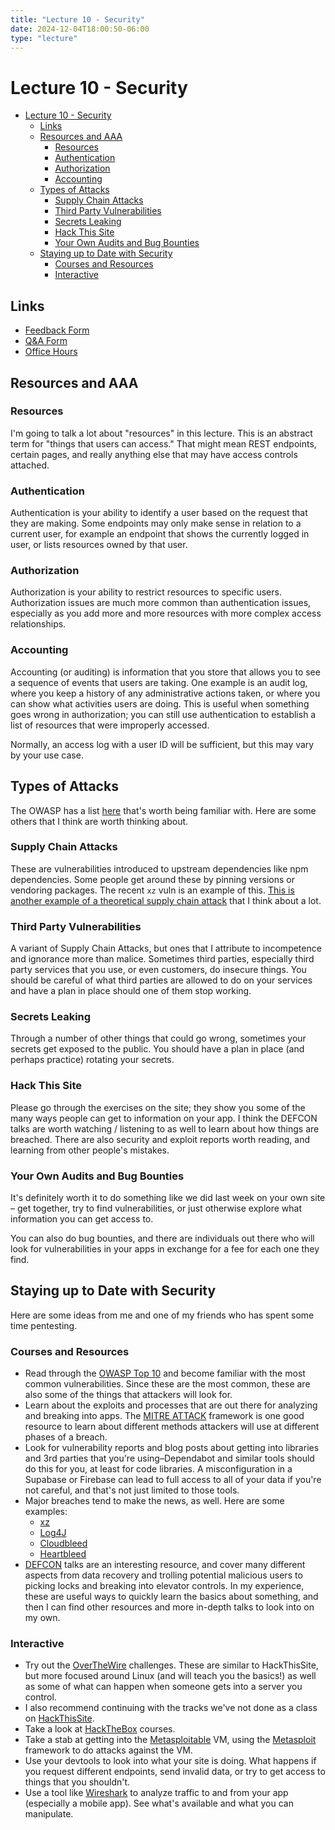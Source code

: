 ```yaml
---
title: "Lecture 10 - Security"
date: 2024-12-04T18:00:50-06:00
type: "lecture"
---
```


# Lecture 10 - Security

<!-- START doctoc generated TOC please keep comment here to allow auto update -->

- [Lecture 10 - Security](#lecture-10---security)
  - [Links](#links)
  - [Resources and AAA](#resources-and-aaa)
    - [Resources](#resources)
    - [Authentication](#authentication)
    - [Authorization](#authorization)
    - [Accounting](#accounting)
  - [Types of Attacks](#types-of-attacks)
    - [Supply Chain Attacks](#supply-chain-attacks)
    - [Third Party Vulnerabilities](#third-party-vulnerabilities)
    - [Secrets Leaking](#secrets-leaking)
    - [Hack This Site](#hack-this-site)
    - [Your Own Audits and Bug Bounties](#your-own-audits-and-bug-bounties)
  - [Staying up to Date with Security](#staying-up-to-date-with-security)
    - [Courses and Resources](#courses-and-resources)
    - [Interactive](#interactive)

<!-- END doctoc generated TOC please keep comment here to allow auto update -->

## Links

- [Feedback Form](https://docs.google.com/forms/d/e/1FAIpQLSdcu-u0LD5kB9rhOcA7E1ZCw6w05RlejzrFrRALEz7krkLjVQ/viewform?usp=sf_link)
- [Q&A Form](https://docs.google.com/forms/d/e/1FAIpQLSd4c3JqKFSybays7xUNk3EeiUaDak7XvRqRyosng0ATCZf2bQ/viewform?usp=sf_link)
- [Office Hours](https://calendly.com/hhenrichsen)

## Resources and AAA

### Resources

I'm going to talk a lot about "resources" in this lecture. This is an abstract
term for "things that users can access." That might mean REST endpoints, certain
pages, and really anything else that may have access controls attached.

### Authentication

Authentication is your ability to identify a user based on the request that they
are making. Some endpoints may only make sense in relation to a current user,
for example an endpoint that shows the currently logged in user, or lists
resources owned by that user.

### Authorization

Authorization is your ability to restrict resources to specific users.
Authorization issues are much more common than authentication issues, especially
as you add more and more resources with more complex access relationships.

### Accounting

Accounting (or auditing) is information that you store that allows you to see a
sequence of events that users are taking. One example is an audit log, where you
keep a history of any administrative actions taken, or where you can show what
activities users are doing. This is useful when something goes wrong in
authorization; you can still use authentication to establish a list of resources
that were improperly accessed.

Normally, an access log with a user ID will be sufficient, but this may vary by
your use case.

## Types of Attacks

The OWASP has a list [here](https://owasp.org/Top10/) that's worth being
familiar with. Here are some others that I think are worth thinking about.

### Supply Chain Attacks

These are vulnerabilities introduced to upstream dependencies like npm
dependencies. Some people get around these by pinning versions or vendoring
packages. The recent `xz` vuln is an example of this.
[This is another example of a theoretical supply chain attack](https://david-gilbertson.medium.com/im-harvesting-credit-card-numbers-and-passwords-from-your-site-here-s-how-9a8cb347c5b5)
that I think about a lot.

### Third Party Vulnerabilities

A variant of Supply Chain Attacks, but ones that I attribute to incompetence and
ignorance more than malice. Sometimes third parties, especially third party
services that you use, or even customers, do insecure things. You should be
careful of what third parties are allowed to do on your services and have a plan
in place should one of them stop working.

### Secrets Leaking

Through a number of other things that could go wrong, sometimes your secrets get
exposed to the public. You should have a plan in place (and perhaps practice)
rotating your secrets.

### Hack This Site

Please go through the exercises on the site; they show you some of the many ways
people can get to information on your app. I think the DEFCON talks are worth
watching / listening to as well to learn about how things are breached. There
are also security and exploit reports worth reading, and learning from other
people's mistakes.

### Your Own Audits and Bug Bounties

It's definitely worth it to do something like we did last week on your own site
– get together, try to find vulnerabilities, or just otherwise explore what
information you can get access to.

You can also do bug bounties, and there are individuals out there who will look
for vulnerabilities in your apps in exchange for a fee for each one they find.

## Staying up to Date with Security

Here are some ideas from me and one of my friends who has spent some time
pentesting.

### Courses and Resources

- Read through the [OWASP Top 10](https://owasp.org/Top10/) and become familiar
  with the most common vulnerabilities. Since these are the most common, these
  are also some of the things that attackers will look for.
- Learn about the exploits and processes that are out there for analyzing and
  breaking into apps. The [MITRE ATTACK](https://attack.mitre.org/) framework is
  one good resource to learn about different methods attackers will use at
  different phases of a breach.
- Look for vulnerability reports and blog posts about getting into libraries and
  3rd parties that you're using–Dependabot and similar tools should do this for
  you, at least for code libraries. A misconfiguration in a Supabase or Firebase
  can lead to full access to all of your data if you're not careful, and that's
  not just limited to those tools.
- Major breaches tend to make the news, as well. Here are some examples:
  - [xz](https://arstechnica.com/security/2024/04/what-we-know-about-the-xz-utils-backdoor-that-almost-infected-the-world/)
  - [Log4J](https://blog.cloudflare.com/inside-the-log4j2-vulnerability-cve-2021-44228/)
  - [Cloudbleed](https://blog.cloudflare.com/quantifying-the-impact-of-cloudbleed/)
  - [Heartbleed](https://owasp.org/www-community/vulnerabilities/Heartbleed_Bug)
- [DEFCON](https://www.youtube.com/@DEFCONConference) talks are an interesting
  resource, and cover many different aspects from data recovery and trolling
  potential malicious users to picking locks and breaking into elevator
  controls. In my experience, these are useful ways to quickly learn the basics
  about something, and then I can find other resources and more in-depth talks
  to look into on my own.

### Interactive

- Try out the [OverTheWire](https://overthewire.org/wargames/bandit/)
  challenges. These are similar to HackThisSite, but more focused around Linux
  (and will teach you the basics!) as well as some of what can happen when
  someone gets into a server you control.
- I also recommend continuing with the tracks we've not done as a class on
  [HackThisSite](https://www.hackthissite.org/).
- Take a look at [HackTheBox](https://www.hackthebox.com/hacker) courses.
- Take a stab at getting into the
  [Metasploitable](https://github.com/rapid7/metasploitable3) VM, using the
  [Metasploit](https://www.metasploit.com/) framework to do attacks against the
  VM.
- Use your devtools to look into what your site is doing. What happens if you
  request different endpoints, send invalid data, or try to get access to things
  that you shouldn't.
- Use a tool like [Wireshark](https://www.wireshark.org/) to analyze traffic to
  and from your app (especially a mobile app). See what's available and what you
  can manipulate.
